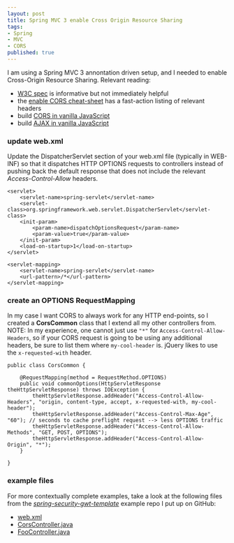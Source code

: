 ```yaml
---
layout: post
title: Spring MVC 3 enable Cross Origin Resource Sharing
tags:
- Spring
- MVC
- CORS
published: true
---
```

I am using a Spring MVC 3 annontation driven setup, and I needed to enable
Cross-Origin Resource Sharing. Relevant reading:

- [W3C spec](http://www.w3.org/TR/cors/) is informative but not immediately helpful
- the [enable CORS cheat-sheet](http://enable-cors.org/) has a fast-action listing of relevant headers
- build [CORS in vanilla JavaScript](http://www.nczonline.net/blog/2010/05/25/cross-domain-ajax-with-cross-origin-resource-sharing/)
- build [AJAX in vanilla JavaScript](http://www.xul.fr/en-xml-ajax.html)


### update web.xml

Update the DispatcherServlet section of your web.xml file (typically in WEB-INF)
so that it dispatches HTTP OPTIONS requests to controllers instead of pushing back the
default response that does not include the relevant _Access-Control-Allow_
headers.

    <servlet>
        <servlet-name>spring-servlet</servlet-name>
        <servlet-class>org.springframework.web.servlet.DispatcherServlet</servlet-class>
        <init-param>
            <param-name>dispatchOptionsRequest</param-name>
            <param-value>true</param-value>
        </init-param>
        <load-on-startup>1</load-on-startup>
    </servlet>
    
    <servlet-mapping>
        <servlet-name>spring-servlet</servlet-name>
        <url-pattern>/*</url-pattern>
    </servlet-mapping>


### create an OPTIONS RequestMapping

In my case I want CORS to always work for any HTTP end-points, so I created a
__CorsCommon__ class that I extend all my other controllers from.
NOTE: In my experience, one cannot just use `"*"` for `Access-Control-Allow-Headers`,
so if your CORS request is going to be using any additional headers, be sure to list them
where `my-cool-header` is. jQuery likes to use the `x-requested-with` header.

    public class CorsCommon {
        
        @RequestMapping(method = RequestMethod.OPTIONS)
        public void commonOptions(HttpServletResponse theHttpServletResponse) throws IOException {
            theHttpServletResponse.addHeader("Access-Control-Allow-Headers", "origin, content-type, accept, x-requested-with, my-cool-header");
            theHttpServletResponse.addHeader("Access-Control-Max-Age", "60"); // seconds to cache preflight request --> less OPTIONS traffic
            theHttpServletResponse.addHeader("Access-Control-Allow-Methods", "GET, POST, OPTIONS");
            theHttpServletResponse.addHeader("Access-Control-Allow-Origin", "*");
        }
    
    }


### example files

For more contextually complete examples, take a look at the following files from
the
[_spring-security-gwt-template_](https://github.com/Vraid-Systems/spring-security-gwt-template)
example repo I put up on GitHub:

- [web.xml](https://github.com/Vraid-Systems/spring-security-gwt-template/blob/master/WEB-INF/web.xml)
- [CorsController.java](https://github.com/Vraid-Systems/spring-security-gwt-template/blob/master/src/com/vraidsys/server/CorsController.java)
- [FooController.java](https://github.com/Vraid-Systems/spring-security-gwt-template/blob/master/src/com/vraidsys/server/FooController.java)
